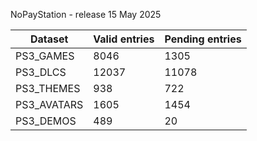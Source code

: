 NoPayStation - release 15 May 2025

|  Dataset  |Valid entries|Pending entries|
|-----------|-------------|---------------|
| PS3_GAMES |     8046    |      1305     |
|  PS3_DLCS |    12037    |     11078     |
| PS3_THEMES|     938     |      722      |
|PS3_AVATARS|     1605    |      1454     |
| PS3_DEMOS |     489     |       20      |